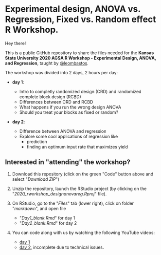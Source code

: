 # Experimental design, ANOVA vs. Regression, Fixed vs. Random effect R Workshop. 

Hey there!  

This is a public GitHub repository to share the files needed for the **Kansas State University 2020 AGSA R Workshop - Experimental Design, ANOVA, and Regression**, taught by [@leombastos](https://github.com/leombastos).    

The workshop was divided into 2 days, 2 hours per day:  
- **day 1**: 
    - Intro to completly randomized design (CRD) and randomized complete block design (RCBD) 
    -  Differences between CRD and RCBD 
    - What happens if you run the wrong design ANOVA
    - Should you treat your blocks as fixed or random?    

- **day 2**:  
    - Difference between ANOVA and regression
    - Explore some cool applications of regression like 
        - prediction
        - finding an optimum input rate that maximizes yield 


## **Interested in "attending" the workshop?**  

1. Download this repository (click on the green "Code" button above and select "*Download ZIP*")  

2. Unzip the repository, launch the RStudio project (by clicking on the "*2020_rworkshop_designanovareg.Rproj*" file).  

3. On RStudio, go to the "*Files*" tab (lower right), click on folder "*markdown*", and open file 
    - "*Day1_blank.Rmd*" for day 1
    - "*Day2_blank.Rmd*" for day 2   

4. You can code along with us by watching the following YouTube videos:  
   - [day 1](https://youtu.be/dcPv5fx0QWM)  
   - [day 2](https://youtu.be/w7tK6I-acEs), incomplete due to technical issues.   
